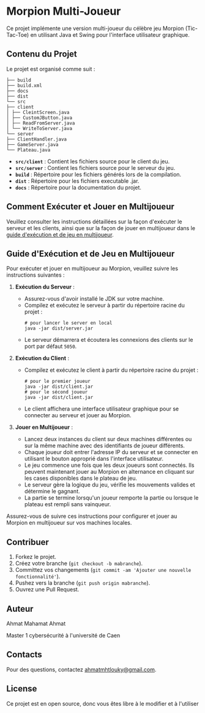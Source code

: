 # Morpion Multi-Joueur

Ce projet implémente une version multi-joueur du célèbre jeu Morpion (Tic-Tac-Toe) en utilisant Java et Swing pour l'interface utilisateur graphique.

## Contenu du Projet

Le projet est organisé comme suit :
```plaintext
├── build
├── build.xml
├── docs
├── dist
└── src
├── client
│ ├── CleintScreen.java
│ ├── CustomJButton.java
│ ├── ReadFromServer.java
│ └── WriteToServer.java
└── server
├── ClientHandler.java
├── GameServer.java
└── Plateau.java
```
- **`src/client`** : Contient les fichiers source pour le client du jeu.
- **`src/server`** : Contient les fichiers source pour le serveur du jeu.
- **`build`** : Répertoire pour les fichiers générés lors de la compilation.
- **`dist`** : Répertoire pour les fichiers executable .jar.
- **`docs`** : Répertoire pour la documentation du projet.

## Comment Exécuter et Jouer en Multijoueur

Veuillez consulter les instructions détaillées sur la façon d'exécuter le serveur et les clients, ainsi que sur la façon de jouer en multijoueur dans le [guide d'exécution et de jeu en multijoueur](#guide-dexécution-et-de-jeu-en-multijoueur).

## Guide d'Exécution et de Jeu en Multijoueur

Pour exécuter et jouer en multijoueur au Morpion, veuillez suivre les instructions suivantes :

1. **Exécution du Serveur** :
   - Assurez-vous d'avoir installé le JDK sur votre machine.
   - Compilez et exécutez le serveur à partir du répertoire racine du projet :
     ```shell
     # pour lancer le server en local
     java -jar dist/server.jar
     ```
   - Le serveur démarrera et écoutera les connexions des clients sur le port par défaut `5050`.

2. **Exécution du Client** :
   - Compilez et exécutez le client à partir du répertoire racine du projet :
     ```shell
     # pour le premier joueur
     java -jar dist/client.jar
     # pour le sécond joueur
     java -jar dist/client.jar 
     ```
   - Le client affichera une interface utilisateur graphique pour se connecter au serveur et jouer au Morpion.

3. **Jouer en Multijoueur** :
   - Lancez deux instances du client sur deux machines différentes ou sur la même machine avec des identifiants de joueur différents.
   - Chaque joueur doit entrer l'adresse IP du serveur et se connecter en utilisant le bouton approprié dans l'interface utilisateur.
   - Le jeu commence une fois que les deux joueurs sont connectés. Ils peuvent maintenant jouer au Morpion en alternance en cliquant sur les cases disponibles dans le plateau de jeu.
   - Le serveur gère la logique du jeu, vérifie les mouvements valides et détermine le gagnant.
   - La partie se termine lorsqu'un joueur remporte la partie ou lorsque le plateau est rempli sans vainqueur.

Assurez-vous de suivre ces instructions pour configurer et jouer au Morpion en multijoueur sur vos machines locales.

## Contribuer

1. Forkez le projet.
2. Créez votre branche (`git checkout -b mabranche`).
3. Committez vos changements (`git commit -am 'Ajouter une nouvelle fonctionnalité'`).
4. Pushez vers la branche (`git push origin mabranche`).
5. Ouvrez une Pull Request.

## Auteur

 Ahmat Mahamat Ahmat

 Master 1 cybersécurité à l'université de Caen

## Contacts

 Pour des questions, contactez [ahmatmhtlouky@gmail.com](mailto:ahmatmhtlouky@gmail.com).

## License

Ce projet est en open source, donc vous êtes libre à le modifier et à l'utiliser
